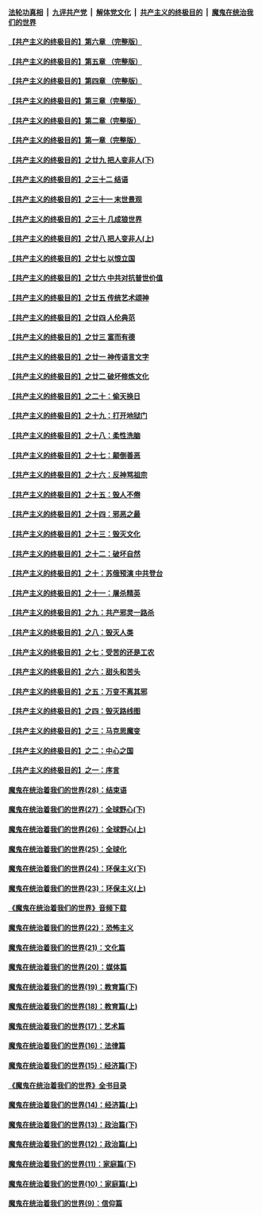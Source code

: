 ####  [法轮功真相](../../../../basic/blob/master/README.md?t=05291831) &nbsp;|&nbsp; [九评共产党](../../../../9ping.md/blob/master/README.md?t=05291831) &nbsp;|&nbsp; [解体党文化](../../../../jtdwh.md/blob/master/README.md?t=05291831)  &nbsp;|&nbsp; [共产主义的终极目的](../../../../gczydzjmd.md/blob/master/README.md?t=05291831) &nbsp;|&nbsp; [魔鬼在统治我们的世界](../../../../mgztzwmdsj.md/blob/master/README.md?t=05291831) 

#### [【共产主义的终极目的】第六章 （完整版）](../pages/nsc422/n11428913.md?t=05291831) 

#### [【共产主义的终极目的】第五章 （完整版）](../pages/nsc422/n11428912.md?t=05291831) 

#### [【共产主义的终极目的】第四章 （完整版）](../pages/nsc422/n11428907.md?t=05291831) 

#### [【共产主义的终极目的】第三章（完整版）](../pages/nsc422/n11428848.md?t=05291831) 

#### [【共产主义的终极目的】第二章（完整版）](../pages/nsc422/n11428831.md?t=05291831) 

#### [【共产主义的终极目的】第一章（完整版）](../pages/nsc422/n11417651.md?t=05291831) 

#### [【共产主义的终极目的】之廿九 把人变非人(下)](../pages/nsc422/n11344140.md?t=05291831) 

#### [【共产主义的终极目的】之三十二 结语](../pages/nsc422/n11360535.md?t=05291831) 

#### [【共产主义的终极目的】之三十一 末世景观](../pages/nsc422/n11351129.md?t=05291831) 

#### [【共产主义的终极目的】之三十 几成狼世界](../pages/nsc422/n11348280.md?t=05291831) 

#### [【共产主义的终极目的】之廿八 把人变非人(上)](../pages/nsc422/n11340492.md?t=05291831) 

#### [【共产主义的终极目的】之廿七 以恨立国](../pages/nsc422/n11336944.md?t=05291831) 

#### [【共产主义的终极目的】之廿六 中共对抗普世价值](../pages/nsc422/n11324785.md?t=05291831) 

#### [【共产主义的终极目的】之廿五 传统艺术颂神](../pages/nsc422/n11296396.md?t=05291831) 

#### [【共产主义的终极目的】之廿四 人伦典范](../pages/nsc422/n11296397.md?t=05291831) 

#### [【共产主义的终极目的】之廿三 富而有德](../pages/nsc422/n11283598.md?t=05291831) 

#### [【共产主义的终极目的】之廿一 神传语言文字](../pages/nsc422/n11263265.md?t=05291831) 

#### [【共产主义的终极目的】之廿二 破坏修炼文化](../pages/nsc422/n11245728.md?t=05291831) 

#### [【共产主义的终极目的】之二十：偷天换日](../pages/nsc422/n11238846.md?t=05291831) 

#### [【共产主义的终极目的】之十九：打开地狱门](../pages/nsc422/n11206376.md?t=05291831) 

#### [【共产主义的终极目的】之十八：柔性洗脑](../pages/nsc422/n11199994.md?t=05291831) 

#### [【共产主义的终极目的】之十七：颠倒善恶](../pages/nsc422/n11179782.md?t=05291831) 

#### [【共产主义的终极目的】之十六：反神骂祖宗](../pages/nsc422/n11166798.md?t=05291831) 

#### [【共产主义的终极目的】之十五：毁人不倦](../pages/nsc422/n11166792.md?t=05291831) 

#### [【共产主义的终极目的】之十四：邪恶之最](../pages/nsc422/n11150249.md?t=05291831) 

#### [【共产主义的终极目的】之十三：毁灭文化](../pages/nsc422/n11135227.md?t=05291831) 

#### [【共产主义的终极目的】之十二：破坏自然](../pages/nsc422/n11135214.md?t=05291831) 

#### [【共产主义的终极目的】之十：苏俄预演 中共登台](../pages/nsc422/n11118424.md?t=05291831) 

#### [【共产主义的终极目的】之十一：屠杀精英](../pages/nsc422/n11118442.md?t=05291831) 

#### [【共产主义的终极目的】之九：共产邪灵一路杀](../pages/nsc422/n11114139.md?t=05291831) 

#### [【共产主义的终极目的】之八：毁灭人类](../pages/nsc422/n11108503.md?t=05291831) 

#### [【共产主义的终极目的】之七：受苦的还是工农](../pages/nsc422/n11101809.md?t=05291831) 

#### [【共产主义的终极目的】之六：甜头和苦头](../pages/nsc422/n11096971.md?t=05291831) 

#### [【共产主义的终极目的】之五：万变不离其邪](../pages/nsc422/n11091285.md?t=05291831) 

#### [【共产主义的终极目的】之四：毁灭路线图](../pages/nsc422/n11086284.md?t=05291831) 

#### [【共产主义的终极目的】之三：马克思魔变](../pages/nsc422/n11061941.md?t=05291831) 

#### [【共产主义的终极目的】之二：中心之国](../pages/nsc422/n11047728.md?t=05291831) 

#### [【共产主义的终极目的】之一：序言](../pages/nsc422/n11086077.md?t=05291831) 

#### [魔鬼在统治着我们的世界(28)：结束语](../pages/nsc422/n10936246.md?t=05291831) 

#### [魔鬼在统治着我们的世界(27)：全球野心(下)](../pages/nsc422/n10928319.md?t=05291831) 

#### [魔鬼在统治着我们的世界(26)：全球野心(上)](../pages/nsc422/n10900318.md?t=05291831) 

#### [魔鬼在统治着我们的世界(25)：全球化](../pages/nsc422/n10788205.md?t=05291831) 

#### [魔鬼在统治着我们的世界(24)：环保主义(下)](../pages/nsc422/n10695307.md?t=05291831) 

#### [魔鬼在统治着我们的世界(23)：环保主义(上)](../pages/nsc422/n10688613.md?t=05291831) 

#### [《魔鬼在统治着我们的世界》音频下载](../pages/nsc422/n10635553.md?t=05291831) 

#### [魔鬼在统治着我们的世界(22)：恐怖主义](../pages/nsc422/n10614727.md?t=05291831) 

#### [魔鬼在统治着我们的世界(21)：文化篇](../pages/nsc422/n10597706.md?t=05291831) 

#### [魔鬼在统治着我们的世界(20)：媒体篇](../pages/nsc422/n10586579.md?t=05291831) 

#### [魔鬼在统治着我们的世界(19)：教育篇(下)](../pages/nsc422/n10564808.md?t=05291831) 

#### [魔鬼在统治着我们的世界(18)：教育篇(上)](../pages/nsc422/n10526970.md?t=05291831) 

#### [魔鬼在统治着我们的世界(17)：艺术篇](../pages/nsc422/n10499093.md?t=05291831) 

#### [魔鬼在统治着我们的世界(16)：法律篇](../pages/nsc422/n10485969.md?t=05291831) 

#### [魔鬼在统治着我们的世界(15)：经济篇(下)](../pages/nsc422/n10469975.md?t=05291831) 

#### [《魔鬼在统治着我们的世界》全书目录](../pages/nsc422/n10464261.md?t=05291831) 

#### [魔鬼在统治着我们的世界(14)：经济篇(上)](../pages/nsc422/n10457370.md?t=05291831) 

#### [魔鬼在统治着我们的世界(13)：政治篇(下)](../pages/nsc422/n10448270.md?t=05291831) 

#### [魔鬼在统治着我们的世界(12)：政治篇(上)](../pages/nsc422/n10444576.md?t=05291831) 

#### [魔鬼在统治着我们的世界(11)：家庭篇(下)](../pages/nsc422/n10440961.md?t=05291831) 

#### [魔鬼在统治着我们的世界(10)：家庭篇(上)](../pages/nsc422/n10435448.md?t=05291831) 

#### [魔鬼在统治着我们的世界(9)：信仰篇](../pages/nsc422/n10432159.md?t=05291831) 

